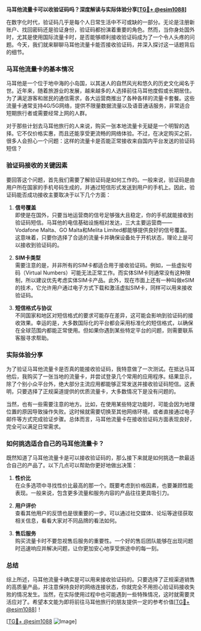 **马耳他流量卡可以收验证码吗？深度解读与实际体验分享[[TG💪+ @esim1088](https://t.me/s/esim1088)]**

在数字化时代，验证码几乎是每个人日常生活中不可或缺的一部分。无论是注册新账户、找回密码还是验证身份，验证码都扮演着重要的角色。然而，当你身处国外时，尤其是使用国际流量卡时，是否能够顺利接收验证码成为了一个令人头疼的问题。今天，我们就来聊聊马耳他流量卡能否接收验证码，并深入探讨这一话题背后的细节。

### 马耳他流量卡的基本情况

马耳他是一个位于地中海的小岛国，以其迷人的自然风光和悠久的历史文化闻名于世。近年来，随着旅游业的发展，越来越多的人选择前往马耳他度假或长期居住。为了满足游客和居民的通信需求，各大运营商推出了各种各样的流量卡套餐。这些流量卡通常支持4G/5G网络，提供不限量数据流量以及语音通话服务，非常适合短期旅行者或需要经常上网的人群。

对于那些计划去马耳他旅行的人来说，购买一张本地流量卡无疑是一个明智的选择。它不仅价格实惠，而且还能享受更流畅的网络体验。不过，在决定购买之前，很多人会担心一个问题：这样的流量卡是否能正常接收来自国内平台发送的验证码短信？

### 验证码接收的关键因素

要回答这个问题，首先我们需要了解验证码是如何工作的。一般来说，验证码是由用户所在国家的手机号码生成的，并通过短信形式发送到用户的手机上。因此，验证码能否成功接收主要取决于以下几个方面：

1. **信号覆盖**  
   即使是在国外，只要当地运营商的信号足够强大且稳定，你的手机就能接收到验证码短信。马耳他的电信基础设施相对发达，三大主要运营商——Vodafone Malta、GO Malta和Melita Limited都能够提供良好的信号覆盖。这意味着，只要你选择了合适的流量卡并确保设备处于开机状态，理论上是可以接收到验证码的。

2. **SIM卡类型**  
   需要注意的是，并非所有的SIM卡都适合用于接收验证码。例如，一些虚拟号码（Virtual Numbers）可能无法正常工作。而实体SIM卡则通常没有这种限制，所以建议优先考虑实体SIM卡产品。此外，现在市面上还有一种叫做eSIM的技术，它允许用户通过电子方式下载和激活虚拟SIM卡，同样可以用来接收验证码。

3. **短信格式与协议**  
   不同国家和地区对短信格式的要求可能存在差异，这可能会影响到验证码的接收效果。幸运的是，大多数国际化的平台都会采用标准化的短信格式，以确保在全球范围内都能正常使用。但如果你遇到某些特定平台的问题，则需要联系客服寻求帮助。

### 实际体验分享

为了验证马耳他流量卡是否真的能接收验证码，我特意做了一次测试。在抵达马耳他后，我购买了一张当地的流量卡，并尝试登录几个常用的应用程序。结果显示，除了个别小众平台外，绝大部分主流应用都能够正常发送并接收验证码短信。这表明，只要选择了正规渠道提供的优质流量卡，大多数情况下是没有问题的。

当然，也有一些需要注意的地方。比如，在使用某些特定功能时，可能会因为地理位置的原因导致操作失败。这时候就需要切换至其他网络环境，或者直接通过电子邮件等方式完成验证步骤。总体而言，马耳他流量卡在接收验证码方面表现良好，完全可以满足日常需求。

### 如何挑选适合自己的马耳他流量卡？

既然知道了马耳他流量卡是可以接收验证码的，那么接下来就是如何挑选一款最适合自己的产品了。以下几点可以帮助你更好地做出决策：

1. **性价比**  
   在众多选项中寻找性价比最高的那一个。既要考虑到价格因素，也要兼顾性能表现。一般来说，包含更多流量和服务内容的产品往往更具吸引力。

2. **用户评价**  
   查看其他用户的反馈也是很重要的一步。可以通过社交媒体、论坛等途径获取相关信息，看看大家对不同品牌的看法如何。

3. **售后服务**  
   购买流量卡时不要忽视售后服务的重要性。一个好的售后团队能够在出现问题时迅速响应并解决问题，让你更加安心地享受旅途中的每一刻。

### 总结

综上所述，马耳他流量卡确实是可以用来接收验证码的。只要选择了正规渠道销售的高质量产品，并注意保持良好的网络连接状态，你就完全不用担心验证码接收失败的情况发生。当然，在实际使用过程中也可能遇到一些特殊情况，这时就需要灵活应对了。希望本文能为即将前往马耳他旅行的朋友提供一定的参考价值[[TG💪+ @esim1088](https://t.me/s/esim1088)]！

[[TG💪+ @esim1088](https://t.me/s/esim1088) ![Image](https://i.postimg.cc/4NQfJmqS/Snipaste-2025-05-13-00-14-12.png)]